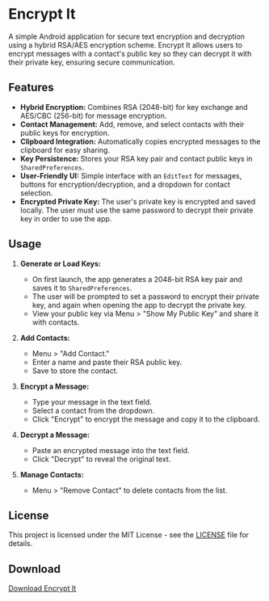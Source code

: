 # Encrypt It

A simple Android application for secure text encryption and decryption using a hybrid RSA/AES encryption scheme. Encrypt It allows users to encrypt messages with a contact's public key so they can decrypt it with their private key, ensuring secure communication.

## Features

- **Hybrid Encryption:** Combines RSA (2048-bit) for key exchange and AES/CBC (256-bit) for message encryption.
- **Contact Management:** Add, remove, and select contacts with their public keys for encryption.
- **Clipboard Integration:** Automatically copies encrypted messages to the clipboard for easy sharing.
- **Key Persistence:** Stores your RSA key pair and contact public keys in `SharedPreferences`.
- **User-Friendly UI:** Simple interface with an `EditText` for messages, buttons for encryption/decryption, and a dropdown for contact selection.
- **Encrypted Private Key:** The user's private key is encrypted and saved locally. The user must use the same password to decrypt their private key in order to use the app.

## Usage

1. **Generate or Load Keys:**
   - On first launch, the app generates a 2048-bit RSA key pair and saves it to `SharedPreferences`.
   - The user will be prompted to set a password to encrypt their private key, and again when opening the app to decrypt the private key. 
   - View your public key via Menu > "Show My Public Key" and share it with contacts.

3. **Add Contacts:**
   - Menu > "Add Contact."
   - Enter a name and paste their RSA public key.
   - Save to store the contact.

4. **Encrypt a Message:**
   - Type your message in the text field.
   - Select a contact from the dropdown.
   - Click "Encrypt" to encrypt the message and copy it to the clipboard.

5. **Decrypt a Message:**
   - Paste an encrypted message into the text field.
   - Click "Decrypt" to reveal the original text.

6. **Manage Contacts:**
   - Menu > "Remove Contact" to delete contacts from the list.

## License

This project is licensed under the MIT License - see the [LICENSE](LICENSE) file for details.

## Download

[Download Encrypt It](https://github.com/ils94/Encrypt_It/releases/download/v3/encryptit.apk)
